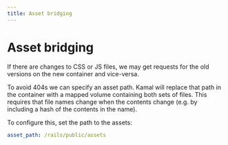 ```yaml
---
title: Asset bridging
---
```


# Asset bridging

If there are changes to CSS or JS files, we may get requests for the old versions on the new container and vice-versa.

To avoid 404s we can specify an asset path. Kamal will replace that path in the container with a mapped volume containing both sets of files. This requires that file names change when the contents change (e.g. by including a hash of the contents in the name).

To configure this, set the path to the assets:

```yaml
asset_path: /rails/public/assets
```
